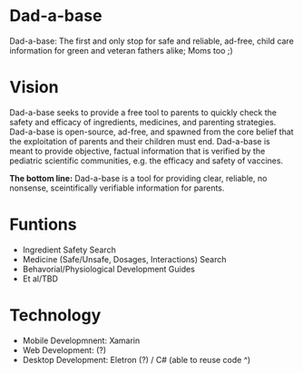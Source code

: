 # Dad-a-base
Dad-a-base: The first and only stop for safe and reliable, ad-free, child care information for green and veteran fathers alike; Moms too ;)

# Vision
Dad-a-base seeks to provide a free tool to parents to quickly check the safety and efficacy of ingredients, medicines, and parenting strategies. Dad-a-base is open-source, ad-free, and spawned from the core belief that the exploitation of parents and their children must end. Dad-a-base is meant to provide objective, factual information that is verified by the pediatric scientific communities, e.g. the efficacy and safety of vaccines. 

<b>The bottom line:</b> Dad-a-base is a tool for providing clear, reliable, no nonsense, sceintifically verifiable information for parents.

# Funtions
* Ingredient Safety Search
* Medicine (Safe/Unsafe, Dosages, Interactions) Search
* Behavorial/Physiological Development Guides
* Et al/TBD
 
# Technology
* Mobile Developmnent:  Xamarin
* Web Development:      (?)
* Desktop Development:  Eletron (?) / C# (able to reuse code ^)

